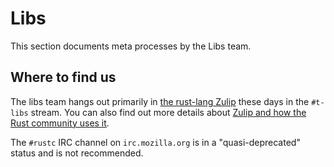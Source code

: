 # Libs

This section documents meta processes by the Libs team.

## Where to find us

The libs team hangs out primarily in [the rust-lang Zulip](https://rust-lang.zulipchat.com/) these days in the `#t-libs` stream.
You can also find out more details about [Zulip and how the Rust community uses it](../../chat/zulip.html).

The `#rustc` IRC channel on `irc.mozilla.org` is in a "quasi-deprecated" status and is not recommended.
